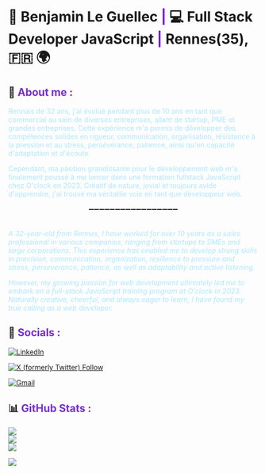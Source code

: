 # 🪪 **Benjamin Le Guellec** <font color=#7A1DD2>|</font> 💻 Full Stack Developer JavaScript <font color=#7A1DD2>|</font> Rennes(35), 🇫🇷 🌍

## 🦖 <font color=#782CD2>About me :</font>
<font color=#AEE7FF >Rennais de 32 ans, j'ai évolué pendant plus de 10 ans en tant que commercial au sein de diverses entreprises, allant de startup, PME et grandes entreprises. Cette expérience m'a permis de développer des compétences solides en rigueur, communication, organisation, résistance à la pression et au stress, persévérance, patience, ainsi qu'en capacité d'adaptation et d'écoute.

Cependant, ma passion grandissante pour le développement web m'a finalement poussé à me lancer dans une formation fullstack JavaScript chez O'clock en 2023. Créatif de nature, jovial et toujours avide d'apprendre, j'ai trouvé ma véritable voie en tant que développeur web.</font>

<div align="center">➖➖➖➖➖➖➖➖➖➖➖➖➖➖➖➖➖</div><br>

<font color=#AEE7FF><i>A 32-year-old from Rennes, I have worked for over 10 years as a sales professional in various companies, ranging from startups to SMEs and large corporations. This experience has enabled me to develop strong skills in precision, communication, organization, resilience to pressure and stress, perseverance, patience, as well as adaptability and active listening.

However, my growing passion for web development ultimately led me to embark on a full-stack JavaScript training program at O'clock in 2023. Naturally creative, cheerful, and always eager to learn, I have found my true calling as a web developer.</i></font>

## 🐧 <font color=#782CD2>Socials :</font>

<a href=https://www.linkedin.com/in/benjamin-le-guellec>![LinkedIn](https://img.shields.io/badge/LinkedIn-%230077B5.svg?logo=linkedin&logoColor=white)</a>

<a href=https://twitter.com/DeViosaure>![X (formerly Twitter) Follow](https://img.shields.io/twitter/follow/:DeViosaure)</a>

<a href=mailto:bleguellec.dev@gmail.com>![Gmail](https://img.shields.io/badge/Gmail-D14836?style=for-the-badge&logo=gmail&logoColor=white)</a>


## 📊 <font color=#782CD2>GitHub Stats :</font>

![](https://github-readme-stats.vercel.app/api/top-langs/?username=BenjaminLG&theme=dark&hide_border=false&include_all_commits=true&count_private=true&layout=compact)
<br>
![](https://github-readme-streak-stats.herokuapp.com/?user=BenjaminLG&theme=dark&hide_border=false)
<br>
![](https://github-readme-stats.vercel.app/api?username=BenjaminLG&theme=dark&hide_border=false&include_all_commits=true&count_private=true)

[![](https://visitcount.itsvg.in/api?id=BenjaminLG&icon=5&color=4)](https://visitcount.itsvg.in)

